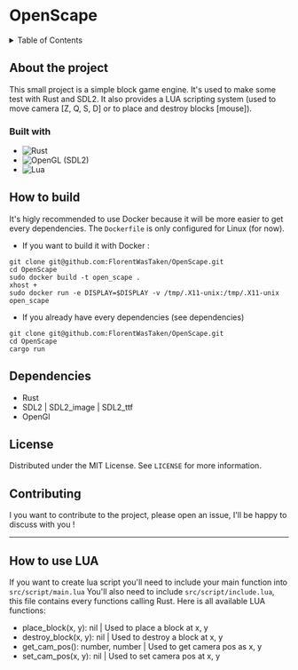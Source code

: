 # OpenScape

<details>
  <summary>Table of Contents</summary>
  <ol>
    <li>
      <a href="#about-the-project">About The Project</a>
      <ul>
        <li><a href="#built-with">Built With</a></li>
      </ul>
    </li>
    <li><a href="#how-to-build">How to build</a></li>
    <li><a href="#dependencies">Dependencies</a></li>
    <li><a href="#license">License</a></li>
    <li><a href="#contributing">Contributing</a></li>
  </ol>
</details>

## About the project

This small project is a simple block game engine. It's used to make some test with Rust and SDL2.
It also provides a LUA scripting system (used to move camera [Z, Q, S, D] or to place and destroy blocks [mouse]).

### Built with

- ![Rust](https://img.shields.io/badge/rust-%23000000.svg?style=for-the-badge&logo=rust&logoColor=white)
- ![OpenGL](https://img.shields.io/badge/OpenGL-%23FFFFFF.svg?style=for-the-badge&logo=opengl) (SDL2)
- ![Lua](https://img.shields.io/badge/lua-%232C2D72.svg?style=for-the-badge&logo=lua&logoColor=white)

## How to build

It's higly recommended to use Docker because it will be more easier to get every dependencies.
The `Dockerfile` is only configured for Linux (for now).

- If you want to build it with Docker :

```
git clone git@github.com:FlorentWasTaken/OpenScape.git
cd OpenScape
sudo docker build -t open_scape .
xhost +
sudo docker run -e DISPLAY=$DISPLAY -v /tmp/.X11-unix:/tmp/.X11-unix open_scape
```

- If you already have every dependencies (see dependencies)

```
git clone git@github.com:FlorentWasTaken/OpenScape.git
cd OpenScape
cargo run
```

## Dependencies

- Rust
- SDL2 | SDL2_image | SDL2_ttf
- OpenGl

## License

Distributed under the MIT License. See `LICENSE` for more information.

## Contributing

I you want to contribute to the project, please open an issue, I'll be happy to discuss with you !

---

## How to use LUA

If you want to create lua script you'll need to include your main function into `src/script/main.lua`
You'll also need to include `src/script/include.lua`, this file contains every functions calling Rust.
Here is all available LUA functions:

- place_block(x, y): nil | Used to place a block at x, y
- destroy_block(x, y): nil | Used to destroy a block at x, y
- get_cam_pos(): number, number | Used to get camera pos as x, y
- set_cam_pos(x, y): nil | Used to set camera pos at x, y
